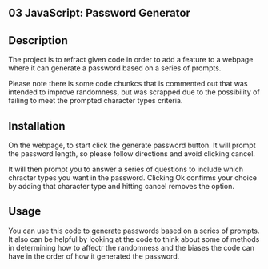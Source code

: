 ## 03 JavaScript: Password Generator

## Description
The project is to refract given code in order to add a feature to a webpage where it can generate a password based on a series of prompts.

Please note there is some code chunkcs that is commented out that was intended to improve randomness, but was scrapped due to the possibility of failing to meet the prompted character types criteria.


## Installation
On the webpage, to start click the generate password button. It will prompt the password length, so please follow directions and avoid clicking cancel.

It will then prompt you to answer a series of questions to include which chracter types you want in the password. 
Clicking Ok confirms your choice by adding that character type and hitting cancel removes the option.

## Usage
You can use this code to generate passwords based on a series of prompts. It also can be helpful by looking at the code to think about some of methods in determining how to affectr the randomness and the biases the code can have in the order of how it generated the password.

